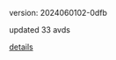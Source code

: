 version: 2024060102-0dfb

updated 33 avds

[details](https://github.com/0x74f917491bfa7ebfa379/ali_avd_db/blob/master/change_log/2024/06/01/02/0dfb.txt)
